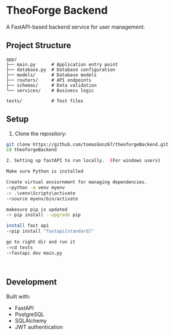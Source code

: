 # TheoForge Backend

A FastAPI-based backend service for user management.

## Project Structure
```
app/
├── main.py      # Application entry point
├── database.py  # Database configuration
├── models/      # Database models
├── routers/     # API endpoints
├── schemas/     # Data validation
└── services/    # Business logic

tests/           # Test files
```

## Setup

1. Clone the repository:
```bash
git clone https://github.com/tomasGonz67/theoforgeBackend.git
cd theoforgeBackend

2. Setting up fastAPI to run locally.  (For windows users)

Make sure Python is installed

Create virtual enviornment for managing dependencies.
->python -m venv myenv
-> .\venv\Scripts\activate
->source myenv/bin/activate

makesure pip is updated
-> pip install --upgrade pip

install fast api
->pip install "fastapi[standard]"

go to right dir and run it
->cd tests
->fastapi dev main.py




```

## Development

Built with:
- FastAPI
- PostgreSQL
- SQLAlchemy
- JWT authentication 